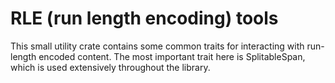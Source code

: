 # RLE (run length encoding) tools

This small utility crate contains some common traits for interacting with run-length encoded content. The most important trait here is SplitableSpan, which is used extensively throughout the library.
